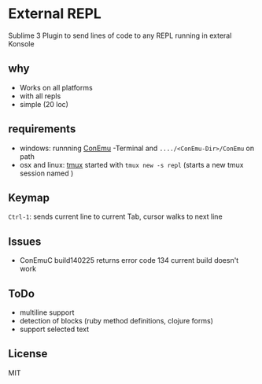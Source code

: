 # External REPL 
Sublime 3 Plugin to send lines of code to any REPL running in exteral Konsole

## why
- Works on all platforms
- with all repls
- simple (20 loc)

## requirements
* windows: runnning [ConEmu](https://github.com/Maximus5/ConEmu)
-Terminal and `..../<ConEmu-Dir>/ConEmu` on path
* osx and linux: [tmux](http://tmux.sourceforge.net) started with `tmux new -s repl` (starts a new tmux session named )

## Keymap
`Ctrl-1`:  sends current line to current Tab, cursor walks to next line 

## Issues
- ConEmuC
        build140225 returns error code 134
        current build doesn't work

## ToDo
- multiline support 
- detection of blocks (ruby method definitions, clojure forms)
- support selected text

## License
MIT
